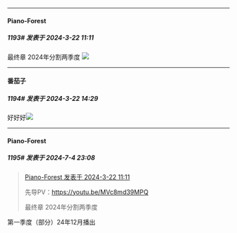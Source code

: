 ﻿
*****

####  Piano-Forest  
##### 1193#       发表于 2024-3-22 11:11

最终章 2024年分割两季度
<img src="https://p.sda1.dev/16/e92d514161cb9981f61d5780850debda/20240322_111021.jpg" referrerpolicy="no-referrer">


*****

####  番茄子  
##### 1194#       发表于 2024-3-22 14:29

好好好<img src="https://static.saraba1st.com/image/smiley/animal2017/002.png" referrerpolicy="no-referrer">

*****

####  Piano-Forest  
##### 1195#       发表于 2024-7-4 23:08

<blockquote><a href="httphttps://bbs.saraba1st.com/2b/forum.php?mod=redirect&amp;goto=findpost&amp;pid=64333394&amp;ptid=1807149" target="_blank">Piano-Forest 发表于 2024-3-22 11:11</a>

先导PV：https://youtu.be/MVc8md39MPQ

最终章 2024年分割两季度</blockquote>
第一季度（部分）24年12月播出

